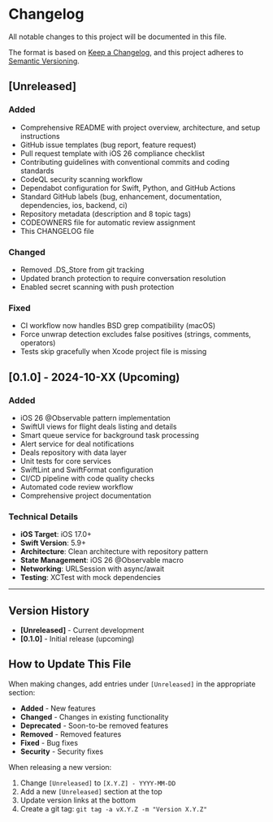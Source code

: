 # Changelog

All notable changes to this project will be documented in this file.

The format is based on [Keep a Changelog](https://keepachangelog.com/en/1.0.0/),
and this project adheres to [Semantic Versioning](https://semver.org/spec/v2.0.0.html).

## [Unreleased]

### Added
- Comprehensive README with project overview, architecture, and setup instructions
- GitHub issue templates (bug report, feature request)
- Pull request template with iOS 26 compliance checklist
- Contributing guidelines with conventional commits and coding standards
- CodeQL security scanning workflow
- Dependabot configuration for Swift, Python, and GitHub Actions
- Standard GitHub labels (bug, enhancement, documentation, dependencies, ios, backend, ci)
- Repository metadata (description and 8 topic tags)
- CODEOWNERS file for automatic review assignment
- This CHANGELOG file

### Changed
- Removed .DS_Store from git tracking
- Updated branch protection to require conversation resolution
- Enabled secret scanning with push protection

### Fixed
- CI workflow now handles BSD grep compatibility (macOS)
- Force unwrap detection excludes false positives (strings, comments, operators)
- Tests skip gracefully when Xcode project file is missing

## [0.1.0] - 2024-10-XX (Upcoming)

### Added
- iOS 26 @Observable pattern implementation
- SwiftUI views for flight deals listing and details
- Smart queue service for background task processing
- Alert service for deal notifications
- Deals repository with data layer
- Unit tests for core services
- SwiftLint and SwiftFormat configuration
- CI/CD pipeline with code quality checks
- Automated code review workflow
- Comprehensive project documentation

### Technical Details
- **iOS Target**: iOS 17.0+
- **Swift Version**: 5.9+
- **Architecture**: Clean architecture with repository pattern
- **State Management**: iOS 26 @Observable macro
- **Networking**: URLSession with async/await
- **Testing**: XCTest with mock dependencies

---

## Version History

- **[Unreleased]** - Current development
- **[0.1.0]** - Initial release (upcoming)

## How to Update This File

When making changes, add entries under `[Unreleased]` in the appropriate section:

- **Added** - New features
- **Changed** - Changes in existing functionality
- **Deprecated** - Soon-to-be removed features
- **Removed** - Removed features
- **Fixed** - Bug fixes
- **Security** - Security fixes

When releasing a new version:
1. Change `[Unreleased]` to `[X.Y.Z] - YYYY-MM-DD`
2. Add a new `[Unreleased]` section at the top
3. Update version links at the bottom
4. Create a git tag: `git tag -a vX.Y.Z -m "Version X.Y.Z"`

